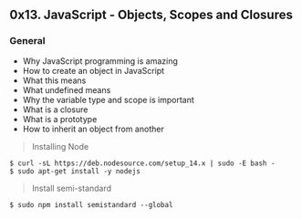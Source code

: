 ## 0x13. JavaScript - Objects, Scopes and Closures

### General
* Why JavaScript programming is amazing
* How to create an object in JavaScript
* What this means
* What undefined means
* Why the variable type and scope is important
* What is a closure
* What is a prototype
* How to inherit an object from another

> Installing Node
```ubuntu
$ curl -sL https://deb.nodesource.com/setup_14.x | sudo -E bash -
$ sudo apt-get install -y nodejs

```

> Install semi-standard
```ubuntu
$ sudo npm install semistandard --global
```

